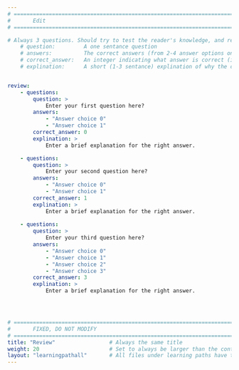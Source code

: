 ```yaml
---
# ================================================================================
#       Edit
# ================================================================================

# Always 3 questions. Should try to test the reader's knowledge, and reinforce the key points you want them to remember.
    # question:         A one sentance question
    # answers:          The correct answers (from 2-4 answer options only). Should be surrounded by quotes.
    # correct_answer:   An integer indicating what answer is correct (index starts from 0)
    # explination:      A short (1-3 sentance) explination of why the correct answer is correct. Can add aditional context if desired


review:
    - questions:
        question: >
            Enter your first question here?
        answers:
            - "Answer choice 0"
            - "Answer choice 1"
        correct_answer: 0                     
        explination: >
            Enter a brief explanation for the right answer.

    - questions:
        question: >
            Enter your second question here?
        answers:
            - "Answer choice 0"
            - "Answer choice 1"
        correct_answer: 1                     
        explination: >
            Enter a brief explanation for the right answer.
               
    - questions:
        question: >
            Enter your third question here?
        answers:
            - "Answer choice 0"
            - "Answer choice 1"
            - "Answer choice 2"
            - "Answer choice 3"
        correct_answer: 3                     
        explination: >
            Enter a brief explanation for the right answer.




# ================================================================================
#       FIXED, DO NOT MODIFY
# ================================================================================
title: "Review"                 # Always the same title
weight: 20                      # Set to always be larger than the content in this path
layout: "learningpathall"       # All files under learning paths have this same wrapper
---
```

